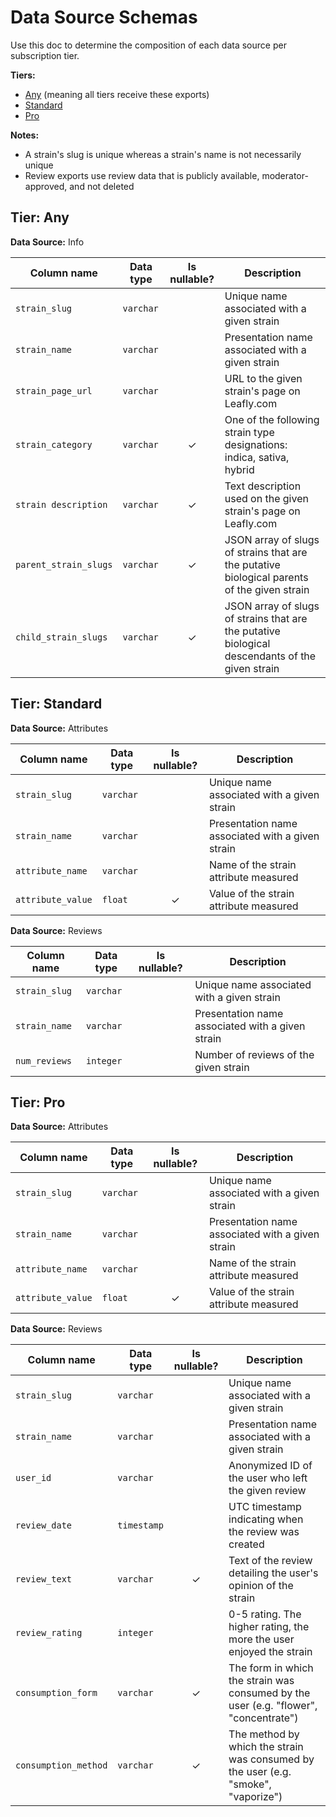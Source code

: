 # Data Source Schemas

Use this doc to determine the composition of each data source per subscription tier.

**Tiers:**
- [Any](tier-any) (meaning all tiers receive these exports)
- [Standard](tier-standard)
- [Pro](tier-pro)

**Notes:**
- A strain's slug is unique whereas a strain's name is not necessarily unique
- Review exports use review data that is publicly available, moderator-approved, and not deleted

## Tier: Any

**Data Source:** Info

| Column name | Data type | Is nullable? | Description |
| --- | --- | :---: | --- |
| `strain_slug` | `varchar` | | Unique name associated with a given strain |
| `strain_name` | `varchar` | | Presentation name associated with a given strain |
| `strain_page_url` | `varchar` | | URL to the given strain's page on Leafly.com |
| `strain_category` | `varchar` | &check; | One of the following strain type designations: indica, sativa, hybrid |
| `strain description` | `varchar` | &check; | Text description used on the given strain's page on Leafly.com |
| `parent_strain_slugs` | `varchar` | &check; | JSON array of slugs of strains that are the putative biological parents of the given strain |
| `child_strain_slugs` | `varchar` | &check; | JSON array of slugs of strains that are the putative biological descendants of the given strain |

## Tier: Standard

 **Data Source:** Attributes

| Column name | Data type | Is nullable? | Description |
| --- | --- | :---: | --- |
| `strain_slug` | `varchar` | | Unique name associated with a given strain |
| `strain_name` | `varchar` | | Presentation name associated with a given strain |
| `attribute_name` | `varchar` | | Name of the strain attribute measured |
| `attribute_value` | `float` | &check; | Value of the strain attribute measured |

**Data Source:** Reviews

| Column name | Data type | Is nullable? | Description |
| --- | --- | :---: | --- |
| `strain_slug` | `varchar` | | Unique name associated with a given strain |
| `strain_name` | `varchar` | | Presentation name associated with a given strain |
| `num_reviews` | `integer` | | Number of reviews of the given strain|

## Tier: Pro

 **Data Source:** Attributes

| Column name | Data type | Is nullable? | Description |
| --- | --- | :---: | --- |
| `strain_slug` | `varchar` | | Unique name associated with a given strain |
| `strain_name` | `varchar` | | Presentation name associated with a given strain |
| `attribute_name` | `varchar` | | Name of the strain attribute measured |
| `attribute_value` | `float` | &check; | Value of the strain attribute measured |

**Data Source:** Reviews

| Column name | Data type | Is nullable? | Description |
| --- | --- | :---: | --- |
| `strain_slug` | `varchar` | | Unique name associated with a given strain |
| `strain_name` | `varchar` | | Presentation name associated with a given strain |
| `user_id` | `varchar` | | Anonymized ID of the user who left the given review |
| `review_date` | `timestamp` | | UTC timestamp indicating when the review was created |
| `review_text` | `varchar` | &check; | Text of the review detailing the user's opinion of the strain |
| `review_rating` | `integer` | | 0-5 rating. The higher rating, the more the user enjoyed the strain |
| `consumption_form` | `varchar` | &check; | The form in which the strain was consumed by the user (e.g. "flower", "concentrate") |
| `consumption_method` | `varchar` | &check; | The method by which the strain was consumed by the user (e.g. "smoke", "vaporize") |
